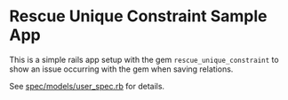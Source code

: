 # Rescue Unique Constraint Sample App

This is a simple rails app setup with the gem `rescue_unique_constraint`
to show an issue occurring with the gem when saving relations.

See [spec/models/user_spec.rb](spec/models/user_spec.rb) for details.
